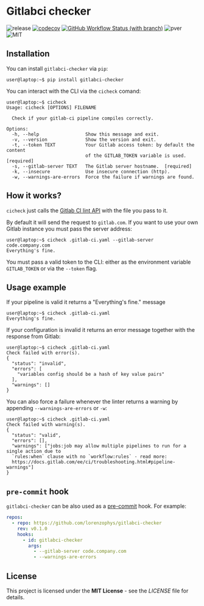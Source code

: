 # Gitlabci checker

![release](https://img.shields.io/github/v/release/lorenzophys/gitlabci-checker)
[![codecov](https://codecov.io/gh/lorenzophys/gitlabci-checker/branch/main/graph/badge.svg?token=WEZ1UH621Y)](https://codecov.io/gh/lorenzophys/gitlabci-checker)
[![GitHub Workflow Status (with branch)](https://img.shields.io/github/actions/workflow/status/lorenzophys/gitlabci-checker/test-workflow.yml?branch=main&label=tests)](https://img.shields.io/github/actions/workflow/status/lorenzophys/gitlabci-checker/test-workflow.yml)
![pver](https://img.shields.io/pypi/pyversions/gitlabci-checker)
![MIT](https://img.shields.io/github/license/lorenzophys/gitlabci-checker)

## Installation

You can install `gitlabci-checker` via `pip`:

```console
user@laptop:~$ pip install gitlabci-checker
```

You can interact with the CLI via the `cicheck` comand:

```console
user@laptop:~$ cicheck
Usage: cicheck [OPTIONS] FILENAME

  Check if your gitlab-ci pipeline compiles correctly.

Options:
  -h, --help                 Show this message and exit.
  -v, --version              Show the version and exit.
  -t, --token TEXT           Your Gitlab access token: by default the content
                             of the GITLAB_TOKEN variable is used.  [required]
  -s, --gitlab-server TEXT   The Gitlab server hostname.  [required]
  -k, --insecure             Use insecure connection (http).
  -w, --warnings-are-errors  Force the failure if warnings are found.
```

## How it works?

`cicheck` just calls the [Gitlab CI lint API](https://docs.gitlab.com/15.7/ee/api/lint.html) with the file you pass to it.

By default it will send the request to `gitlab.com`. If you want to use your own Gitlab instance you must pass the server address:

```console
user@laptop:~$ cicheck .gitlab-ci.yaml --gitlab-server code.company.com
Everything's fine.
```

You must pass a valid token to the CLI: either as the environment variable `GITLAB_TOKEN` or via the `--token` flag.

## Usage example

If your pipeline is valid it returns a "Everything's fine." message

```console
user@laptop:~$ cicheck .gitlab-ci.yaml
Everything's fine.
```

If your configuration is invalid it returns an error message together with the response from Gitlab:

```console
user@laptop:~$ cicheck .gitlab-ci.yaml
Check failed with error(s).
{
  "status": "invalid",
  "errors": [
    "variables config should be a hash of key value pairs"
  ],
  "warnings": []
}
```

You can also force a failure whenever the linter returns a warning by appending `--warnings-are-errors` or `-w`:

```console
user@laptop:~$ cicheck .gitlab-ci.yaml
Check failed with warning(s).
{
  "status": "valid",
  "errors": [],
  "warnings": ["jobs:job may allow multiple pipelines to run for a single action due to
  `rules:when` clause with no `workflow:rules` - read more:
  https://docs.gitlab.com/ee/ci/troubleshooting.html#pipeline-warnings"]
}
```

## `pre-commit` hook

`gitlabci-checker` can be also used as a [pre-commit](https://pre-commit.com) hook. For example:

```yaml
repos:
  - repo: https://github.com/lorenzophys/gitlabci-checker
    rev: v0.1.0
    hooks:
      - id: gitlabci-checker
        args:
          - --gitlab-server code.company.com
          - --warnings-are-errors
```

## License

This project is licensed under the **MIT License** - see the *LICENSE* file for details.
